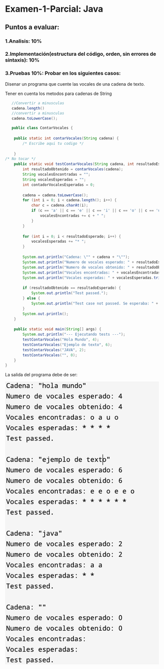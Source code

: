 # Examen-1-Parcial: Java 

## Puntos a evaluar:
### 1.Analisis: 10%
### 2.Implementación(estructura del código, orden, sin errores de sintaxis): 10%
### 3.Pruebas 10%: Probar en los siguientes casos:

Disenar un programa que cuente las vocales de una cadena de texto.

Tener en cuenta los metodos para cadenas de String
```Java
   //Convertir a minusculas
   cadena.length()
   //convertir a minusculas
   cadena.toLowerCase();
```

 
```java
   public class ContarVocales {
    
    public static int contarVocales(String cadena) {
        /* Escribe aqui tu codigo */
      
    }
/* No tocar */
    public static void testContarVocales(String cadena, int resultadoEsperado) {
        int resultadoObtenido = contarVocales(cadena);
        String vocalesEncontradas = ""; 
        String vocalesEsperadas = ""; 
        int contadorVocalesEsperadas = 0;
        
        cadena = cadena.toLowerCase(); 
        for (int i = 0; i < cadena.length(); i++) {
            char c = cadena.charAt(i); 
            if (c == 'a' || c == 'e' || c == 'i' || c == 'o' || c == 'u') {
                vocalesEncontradas += c + " ";
            }
        }

        for (int i = 0; i < resultadoEsperado; i++) {
            vocalesEsperadas += "* ";
        }

        System.out.println("Cadena: \"" + cadena + "\"");
        System.out.println("Numero de vocales esperado: " + resultadoEsperado);
        System.out.println("Numero de vocales obtenido: " + resultadoObtenido);
        System.out.println("Vocales encontradas: " + vocalesEncontradas.trim());
        System.out.println("Vocales esperadas: " + vocalesEsperadas.trim());
        
        if (resultadoObtenido == resultadoEsperado) {
            System.out.println("Test passed.");
        } else {
            System.out.println("Test case not passed. Se esperaba: " + resultadoEsperado);
        }
        System.out.println(); 
    }
    
    public static void main(String[] args) {
        System.out.println("--- Ejecutando tests ---");
        testContarVocales("Hola Mundo", 4);
        testContarVocales("Ejemplo de texto", 6);
        testContarVocales("JAVA", 2);
        testContarVocales("", 0);
    }
}
```
La salida del programa debe de ser:

![Salida](./salida-examen.png)
